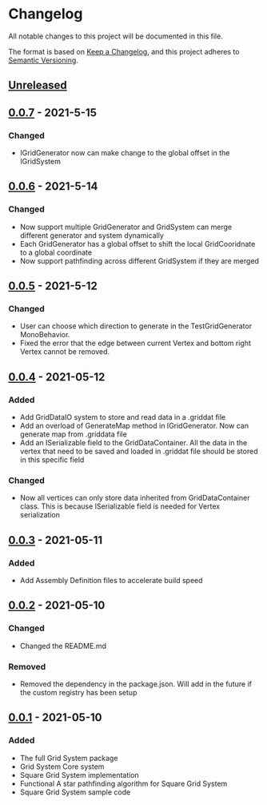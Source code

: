 # Changelog
All notable changes to this project will be documented in this file.

The format is based on [Keep a Changelog](https://keepachangelog.com/en/1.0.0/),
and this project adheres to [Semantic Versioning](https://semver.org/spec/v2.0.0.html).

## [Unreleased]

## [0.0.7] - 2021-5-15
### Changed
- IGridGenerator now can make change to the global offset in the IGridSystem

## [0.0.6] - 2021-5-14
### Changed
- Now support multiple GridGenerator and GridSystem can merge different generator and system dynamically
- Each GridGenerator has a global offset to shift the local GridCooridnate to a global coordinate
- Now support pathfinding across different GridSystem if they are merged

## [0.0.5] - 2021-5-12
### Changed
- User can choose which direction to generate in the TestGridGenerator MonoBehavior.
- Fixed the error that the edge between current Vertex and bottom right Vertex cannot be removed.

## [0.0.4] - 2021-05-12
### Added
- Add GridDataIO system to store and read data in a .griddat file
- Add an overload of GenerateMap method in IGridGenerator. Now can generate map from .griddata file
- Add an ISerializable field to the GridDataContainer. All the data in the vertex that need to be saved and loaded in .griddat file should be stored in this specific field

### Changed
- Now all vertices can only store data inherited from GridDataContainer class. This is because ISerializable field is needed for Vertex serialization

## [0.0.3] - 2021-05-11
### Added
- Add Assembly Definition files to accelerate build speed

## [0.0.2] - 2021-05-10
### Changed
- Changed the README.md

### Removed
- Removed the dependency in the package.json. Will add in the future if the custom registry has been setup

## [0.0.1] - 2021-05-10
### Added
- The full Grid System package
- Grid System Core system
- Square Grid System implementation
- Functional A star pathfinding algorithm for Square Grid System
- Square Grid System sample code


[Unreleased]: http://anw.noip.cn:8010/Fangjun_Zhou/gridsystem.git#upm-gridsystem...HEAD
[0.0.7]: http://anw.noip.cn:8010/Fangjun_Zhou/gridsystem.git#gridsystem-0.0.7
[0.0.6]: http://anw.noip.cn:8010/Fangjun_Zhou/gridsystem.git#gridsystem-0.0.6
[0.0.5]: http://anw.noip.cn:8010/Fangjun_Zhou/gridsystem.git#gridsystem-0.0.5
[0.0.4]: http://anw.noip.cn:8010/Fangjun_Zhou/gridsystem.git#gridsystem-0.0.4
[0.0.3]: http://anw.noip.cn:8010/Fangjun_Zhou/gridsystem.git#gridsystem-0.0.3
[0.0.2]: http://anw.noip.cn:8010/Fangjun_Zhou/gridsystem.git#gridsystem-0.0.2
[0.0.1]: http://anw.noip.cn:8010/Fangjun_Zhou/gridsystem.git#gridsystem-0.0.1